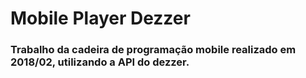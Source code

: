 # Mobile Player Dezzer
### Trabalho da cadeira de programação mobile realizado em 2018/02, utilizando a API do dezzer.
